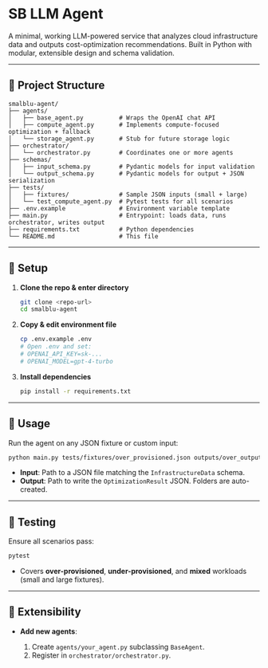 # SB LLM Agent

A minimal, working LLM-powered service that analyzes cloud infrastructure data and outputs cost-optimization recommendations. Built in Python with modular, extensible design and schema validation.

---

## 📂 Project Structure

```
smalblu-agent/
├── agents/
│   ├── base_agent.py          # Wraps the OpenAI chat API
│   ├── compute_agent.py       # Implements compute-focused optimization + fallback
│   └── storage_agent.py       # Stub for future storage logic
├── orchestrator/
│   └── orchestrator.py        # Coordinates one or more agents
├── schemas/
│   ├── input_schema.py        # Pydantic models for input validation
│   └── output_schema.py       # Pydantic models for output + JSON serialization
├── tests/
│   ├── fixtures/              # Sample JSON inputs (small + large)
│   └── test_compute_agent.py  # Pytest tests for all scenarios
├── .env.example               # Environment variable template
├── main.py                    # Entrypoint: loads data, runs orchestrator, writes output
├── requirements.txt           # Python dependencies
└── README.md                  # This file
```

---

## 🔧 Setup

1. **Clone the repo & enter directory**

   ```bash
   git clone <repo-url>
   cd smalblu-agent
   ```

2. **Copy & edit environment file**

   ```bash
   cp .env.example .env
   # Open .env and set:
   # OPENAI_API_KEY=sk-...
   # OPENAI_MODEL=gpt-4-turbo
   ```

3. **Install dependencies**

   ```bash
   pip install -r requirements.txt
   ```

---

## 🚀 Usage

Run the agent on any JSON fixture or custom input:

```bash
python main.py tests/fixtures/over_provisioned.json outputs/over_output.json
```

* **Input**: Path to a JSON file matching the `InfrastructureData` schema.
* **Output**: Path to write the `OptimizationResult` JSON. Folders are auto-created.

---

## 🧪 Testing

Ensure all scenarios pass:

```bash
pytest
```

* Covers **over-provisioned**, **under-provisioned**, and **mixed** workloads (small and large fixtures).

---

## 🔄 Extensibility

* **Add new agents**:

  1. Create `agents/your_agent.py` subclassing `BaseAgent`.
  2. Register in `orchestrator/orchestrator.py`.

